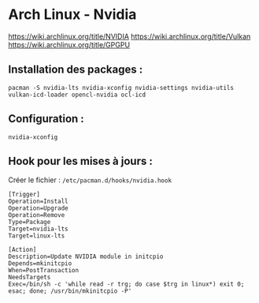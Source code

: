 # Arch Linux - Nvidia

https://wiki.archlinux.org/title/NVIDIA
https://wiki.archlinux.org/title/Vulkan
https://wiki.archlinux.org/title/GPGPU


## Installation des packages :
```
pacman -S nvidia-lts nvidia-xconfig nvidia-settings nvidia-utils vulkan-icd-loader opencl-nvidia ocl-icd
```

## Configuration :
```
nvidia-xconfig
```

## Hook pour les mises à jours :
Créer le fichier : `/etc/pacman.d/hooks/nvidia.hook`
```
[Trigger]
Operation=Install
Operation=Upgrade
Operation=Remove
Type=Package
Target=nvidia-lts
Target=linux-lts

[Action]
Description=Update NVIDIA module in initcpio
Depends=mkinitcpio
When=PostTransaction
NeedsTargets
Exec=/bin/sh -c 'while read -r trg; do case $trg in linux*) exit 0; esac; done; /usr/bin/mkinitcpio -P'
```

